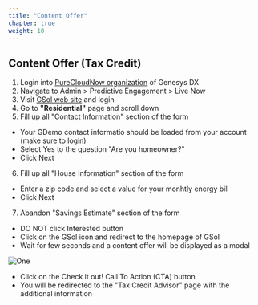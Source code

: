 ```yaml
---
title: "Content Offer"
chapter: true
weight: 10
---
```


## Content Offer (Tax Credit)
1. Login into [PureCloudNow organization](https://login.mypurecloud.com/#/authenticate-adv/org/purecloudnow) of Genesys DX
2. Navigate to Admin > Predictive Engagement > Live Now
3. Visit [GSol web site](https://gsolgc.demo.genesys.com/) and login 
4. Go to **"Residential"** page and scroll down
5. Fill up all "Contact Information" section of the form
- Your GDemo contact informatio should be loaded from your account (make sure to login)
- Select Yes to the question "Are you homeowner?"
- Click   Next  
6. Fill up all "House Information" section of the form
- Enter a zip code and select a value for your monhtly energy bill
- Click   Next  
7. Abandon "Savings Estimate" section of the form
- DO NOT click   Interested   button
- Click on the GSol icon and redirect to the homepage of GSol 
- Wait for few seconds and a content offer will be displayed as a modal

![One](/images/Login.PNG)

- Click on the   Check it out!   Call To Action (CTA) button 
- You will be redirected to the "Tax Credit Advisor" page with the additional information
